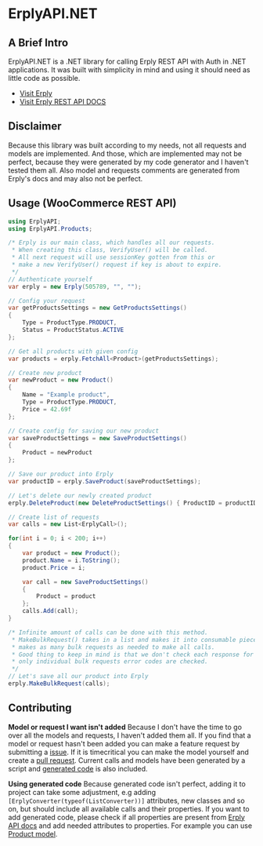 ErplyAPI.NET
======================

A Brief Intro
-------------------

ErplyAPI.NET is a .NET library for calling Erply REST API with Auth in .NET applications. It was built with simplicity in mind and using it should need as little code as possible. 

* [Visit Erply](https://erply.com/)
* [Visit Erply REST API DOCS](https://learn-api.erply.com/requests/)

Disclaimer
-------------------

Because this library was built according to my needs, not all requests and models are implemented. And those, which are implemented may not be perfect, because they were generated by my code generator and I haven't tested them all.
Also model and requests comments are generated from Erply's docs and may also not be perfect.

Usage (WooCommerce REST API)
-------------------
  
```cs
using ErplyAPI;
using ErplyAPI.Products;

/* Erply is our main class, which handles all our requests.
 * When creating this class, VerifyUser() will be called.
 * All next request will use sessionKey gotten from this or
 * make a new VerifyUser() request if key is about to expire.
 */
// Authenticate yourself
var erply = new Erply(505789, "", "");

// Config your request
var getProductsSettings = new GetProductsSettings()
{
    Type = ProductType.PRODUCT,
    Status = ProductStatus.ACTIVE
};

// Get all products with given config
var products = erply.FetchAll<Product>(getProductsSettings);

// Create new product
var newProduct = new Product()
{
    Name = "Example product",
    Type = ProductType.PRODUCT,
    Price = 42.69f
};

// Create config for saving our new product
var saveProductSettings = new SaveProductSettings()
{
    Product = newProduct
};

// Save our product into Erply
var productID = erply.SaveProduct(saveProductSettings);

// Let's delete our newly created product
erply.DeleteProduct(new DeleteProductSettings() { ProductID = productID });

// Create list of requests
var calls = new List<ErplyCall>();

for(int i = 0; i < 200; i++)
{
    var product = new Product();
    product.Name = i.ToString();
    product.Price = i;

    var call = new SaveProductSettings()
    {
        Product = product
    };
    calls.Add(call);
}

/* Infinite amount of calls can be done with this method.
 * MakeBulkRequest() takes in a list and makes it into consumable pieces for Erply and 
 * makes as many bulk requests as needed to make all calls.
 * Good thing to keep in mind is that we don't check each response for succes or failure,
 * only individual bulk requests error codes are checked. 
 */ 
// Let's save all our product into Erply
erply.MakeBulkRequest(calls);
```

Contributing
-------------------

**Model or request I want isn't added**
Because I don't have the time to go over all the models and requests, I haven't added them all. If you find that a model or request hasn't been added you can make a feature request by submitting a [issue](https://github.com/Kedireng/ErplyApi.NET/issues/new).
If it is timecritical you can make the model yourself and create a [pull request](https://github.com/Kedireng/ErplyApi.NET/pulls).
Current calls and models have been generated by a script and [generated code](https://github.com/Kedireng/ErplyApi.NET/tree/main/GeneratedCode) is also included.

**Using generated code**
Because generated code isn't perfect, adding it to project can take some adjustment, e.g adding `[ErplyConverter(typeof(ListConverter))]` attributes, new classes and so on, but should include all available calls and their properties. If you want to add generated code, please check if all properties are present from [Erply API docs](https://learn-api.erply.com/requests/) and add needed attributes to properties. For example you can use [Product model](https://github.com/Kedireng/ErplyApi.NET/blob/main/ErplyAPI/Products/Models.cs).
